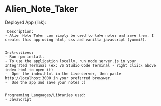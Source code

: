 # Alien_Note_Taker
    
  Deployed App (link):
   
    
     Description:
    - Alien Note Taker can simply be used to take notes and save them. I created this app using html, css and vanilla javascript (yummi!).


    Instructions:
    - Run npm install.
    - To use the application locally, run node server.js in your Integrated Terminal (ex: VS Studio Code Terminal - right cliick above index html to open it)
    -  Open the index.html in the Live server, then paste http://localhost:3000 in your preferred browswer.
    -  Use the app and save your notes :)


    Programming Languages/Libraries used: 
    - JavaScript


